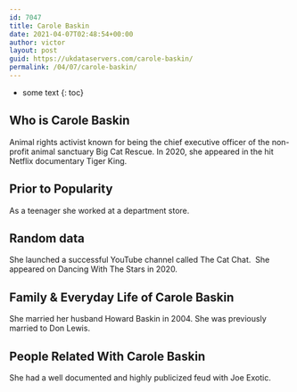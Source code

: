 ```yaml
---
id: 7047
title: Carole Baskin
date: 2021-04-07T02:48:54+00:00
author: victor
layout: post
guid: https://ukdataservers.com/carole-baskin/
permalink: /04/07/carole-baskin/
---
```


* some text
{: toc}


## Who is Carole Baskin



Animal rights activist known for being the chief executive officer of the non-profit animal sanctuary Big Cat Rescue. In 2020, she appeared in the hit Netflix documentary Tiger King.

                
                
                
## Prior to Popularity



As a teenager she worked at a department store.

                
                
                
## Random data



She launched a successful YouTube channel called The Cat Chat.  She appeared on Dancing With The Stars in 2020.

                
                
                
## Family & Everyday Life of Carole Baskin



She married her husband Howard Baskin in 2004. She was previously married to Don Lewis. 

                
                
                
## People Related With Carole Baskin



She had a well documented and highly publicized feud with Joe Exotic.

                
              
            
          
          
          